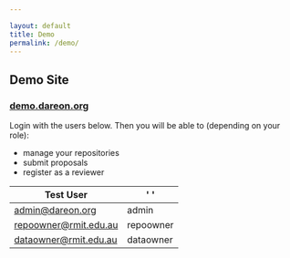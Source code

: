 ```yaml
---

layout: default
title: Demo
permalink: /demo/
---
```


## Demo Site

### [demo.dareon.org](http://demo.dareon.org)

Login with the users below.
Then you will be able to (depending on your role): 
- manage your repositories 
- submit proposals 
- register as a reviewer

Test User | ' ' 
--- | --- 
admin@dareon.org | admin 
repoowner@rmit.edu.au | repoowner 
dataowner@rmit.edu.au | dataowner 